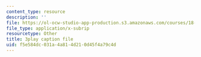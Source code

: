 ```yaml
---
content_type: resource
description: ''
file: https://ol-ocw-studio-app-production.s3.amazonaws.com/courses/18-01sc-single-variable-calculus-fall-2010/f5e584dc031a4a814d210d45f4a79c4d_CXKoCMVqM9s.srt
file_type: application/x-subrip
resourcetype: Other
title: 3play caption file
uid: f5e584dc-031a-4a81-4d21-0d45f4a79c4d
---
```

